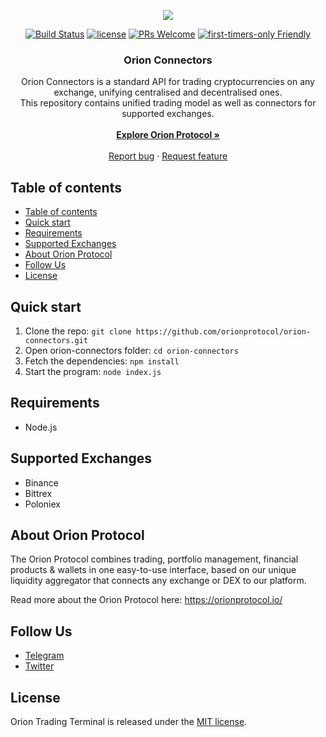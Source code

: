 <p align="center">
  <a href="https://orionprotocol.io">
    <img src="https://res.cloudinary.com/dnbcgedbu/image/upload/v1556261195/photo_2019-04-26_08-42-57.jpg" />
  </a>
</p>

<p align="center">
  <a href="https://travis-ci.org/orionprotocol/orion-connectors"><img src="https://travis-ci.org/orionprotocol/orion-connectors.svg?branch=master" alt="Build Status" /></a>
  <a href="https://tldrlegal.com/license/mit-license"><img src="https://img.shields.io/badge/license-MIT-blue.svg" alt="license"/></a>
  <a href="http://makeapullrequest.com"><img src="https://img.shields.io/badge/PRs-welcome-brightgreen.svg?style=flat-square" alt="PRs Welcome"/></a>
  <a href="http://www.firsttimersonly.com/"><img src="https://img.shields.io/badge/first--timers--only-friendly-blue.svg" alt="first-timers-only Friendly"/></a>
  <br>
</p>

<h3 align="center">Orion Connectors</h3>

<p align="center">
  Orion Connectors is a standard API for trading cryptocurrencies on any exchange, unifying centralised and decentralised ones.
  <br>
  This repository contains unified trading model as well as connectors for supported exchanges.
  <br>
  <br>
  <a href="https://orionprotocol.io/"><strong>Explore Orion Protocol »</strong></a>
  <br>
  <br>
  <a href="https://github.com/orionprotocol/orion-connectors/issues/new?template=bug_report.md">Report bug</a>
  ·
  <a href="https://github.com/orionprotocol/orion-connectors/issues/new?template=feature_request.md&labels=feature">Request feature</a>
</p>

## Table of contents

- [Table of contents](#table-of-contents)
- [Quick start](#quick-start)
- [Requirements](#requirements)
- [Supported Exchanges](#supported-exchanges)
- [About Orion Protocol](#about-orion-protocol)
- [Follow Us](#follow-us)
- [License](#license)


## Quick start

1. Clone the repo: `git clone https://github.com/orionprotocol/orion-connectors.git`
2. Open orion-connectors folder:  `cd orion-connectors`
3. Fetch the dependencies: `npm install`
4. Start the program: `node index.js`

## Requirements
- Node.js

## Supported Exchanges
- Binance
- Bittrex
- Poloniex

## About Orion Protocol

The Orion Protocol combines trading, portfolio management, financial products & wallets in one easy-to-use interface, based on our unique liquidity aggregator that connects any exchange or DEX to our platform.

Read more about the Orion Protocol here: https://orionprotocol.io/

## Follow Us

- [Telegram](https://t.me/holdvest)
- [Twitter](https://twitter.com/OrionProtocl)

## License

Orion Trading Terminal is released under the [MIT license](./LICENSE).
